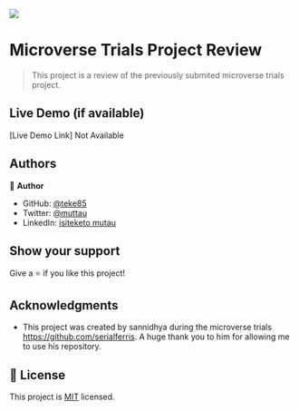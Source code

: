 ![](https://img.shields.io/badge/Microverse-blueviolet)

# Microverse Trials Project Review

> This project is a review of the previously submited microverse trials project.

## Live Demo (if available)

[Live Demo Link] Not Available

## Authors

👤 **Author**

- GitHub: [@teke85](https://github.com/teke85)
- Twitter: [@muttau](https://twitter.com/muttau)
- LinkedIn: [isiteketo mutau](https://www.linkedin.com/in/isiteketo-mutau-736894241/)

## Show your support

Give a ⭐️ if you like this project!

## Acknowledgments

- This project was created by sannidhya during the microverse trials https://github.com/serialferris. A huge thank you to him for allowing me to use his repository.

## 📝 License

This project is [MIT](./MIT.md) licensed.
